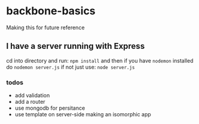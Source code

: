 # backbone-basics

Making this for future reference

## I have a server running with Express
cd into directory and run: `npm install`
and then if you have `nodemon` installed do
`nodemon server.js`
if not just use:
`node server.js`

### todos
  * add validation  
  * add a router  
  * use mongodb for persitance  
  * use template on server-side making an isomorphic app  
